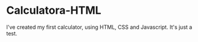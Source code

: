 # Calculatora-HTML
I've created my first calculator, using HTML, CSS and Javascript. It's just a test.
